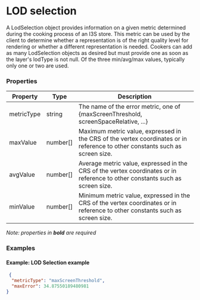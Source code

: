 # LOD selection

A LodSelection object provides information on a given metric determined during the cooking process of an I3S store. This metric can be used by the client to determine whether a representation is of the right quality level for rendering or whether a different representation is needed. Cookers can add as many LodSelection objects as desired but must provide one as soon as the layer's lodType is not null. Of the three min/avg/max values, typically only one or two are used.

### Properties

| Property | Type | Description |
| --- | --- | --- |
| metricType | string | The name of the error metric, one of {maxScreenThreshold, screenSpaceRelative, ...} |
| maxValue | number[] | Maximum metric value, expressed in the CRS of the vertex coordinates or in reference to other constants such as screen size. |
| avgValue | number[] | Average metric value, expressed in the CRS of the vertex coordinates or in reference to other constants such as screen size. |
| minValue | number[] | Minimum metric value, expressed in the CRS of the vertex coordinates or in reference to other constants such as screen size. |

*Note: properties in **bold** are required*

### Examples 

#### Example: LOD Selection example 

```json
 {
  "metricType": "maxScreenThreshold",
  "maxError": 34.87550189480981
} 
```

